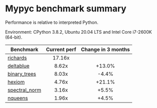 # Mypyc benchmark summary

Performance is relative to interpreted Python.

Environment: CPython 3.8.2, Ubuntu 20.04 LTS and Intel Core i7-2600K (64-bit).

| Benchmark | Current perf | Change in 3 months |
| --- | :---: | :---: |
| [richards](benchmarks/richards.md) | 17.16x |  |
| [deltablue](benchmarks/deltablue.md) | 8.62x | +13.0% |
| [binary_trees](benchmarks/binary_trees.md) | 8.03x | -4.4% |
| [hexiom](benchmarks/hexiom.md) | 4.76x | +21.1% |
| [spectral_norm](benchmarks/spectral_norm.md) | 3.16x | +5.5% |
| [nqueens](benchmarks/nqueens.md) | 1.96x | +4.5% |
